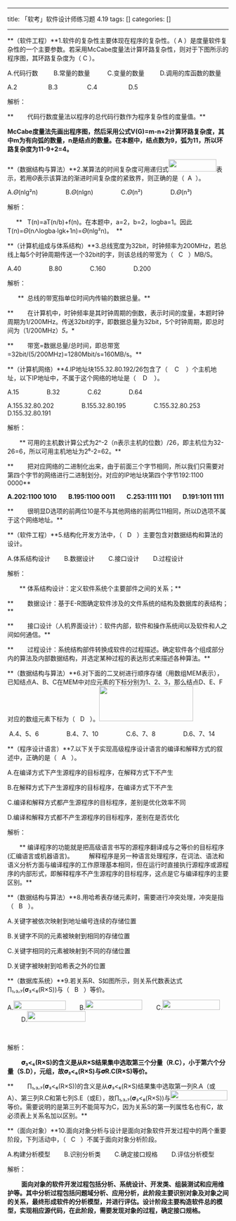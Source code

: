 
--- 
title:  「软考」软件设计师练习题 4.19 
tags: []
categories: [] 

---
**（软件工程）**1.软件的复杂性主要体现在程序的复杂性。（ A ）是度量软件复杂性的一个主要参数。若采用McCabe度量法计算环路复杂性，则对于下图所示的程序图，其环路复杂度为（ C ）。

A.代码行数         B.常量的数量          C.变量的数量         D.调用的库函数的数量

A.2                  B.3                 C.4                  D.5

解析：

**        代码行数度量法以程序的总代码行数作为程序复杂性的度量值。**

**McCabe度量法先画出程序图，然后采用公式V(G)=m-n+2计算环路复杂度，其中m为有向弧的数量，n是结点的数量。在本题中，结点数为9，弧为11，所以环路复杂度为11-9+2=4。**





**（数据结构与算法）**2.某算法的时间复杂度可用递归式<img alt="" height="28" src="https://img-blog.csdnimg.cn/d61d5a8972f04375b5f14a386848e8f5.png?x-oss-process=image/watermark,type_d3F5LXplbmhlaQ,shadow_50,text_Q1NETiBAQ3Jf5Y2X54yr,size_20,color_FFFFFF,t_70,g_se,x_16" width="109">表示，若用𝛩表示该算法的渐进时间复杂度的紧致界，则正确的是（  A  ）。

A.𝛩(nlg²n)                B.𝛩(nlgn)                C.𝛩(n²)                D.𝛩(n³)



解析：

     **   T(n)=aT(n/b)+f(n)。在本题中，a=2，b=2，logba=1。因此T(n)=𝛩(n⋀logba⋅lgk+1n)=𝛩(nlg²n)。  **





**（计算机组成与体系结构）**3.总线宽度为32bit，时钟频率为200MHz，若总线上每5个时钟周期传送一个32bit的字，则该总线的带宽为（   C   ）MB/S。

A.40                B.80                C.160                D.200



解析：

      **  总线的带宽指单位时间内传输的数据总量。**

**        在计算机中，时钟频率是其时钟周期的倒数，表示时间的度量，本题时钟周期为1/200MHz。传送32bit的字，即数据总量为32bit，5个时钟周期，即总时间为（1/200MHz）*5。**

**        带宽=数据总量/总时间，即总带宽=32bit/(5/200MHz)=1280Mbit/s=160MB/s。**





**（计算机网络）**4.IP地址块155.32.80.192/26包含了（    C    ）个主机地址，以下IP地址中，不属于这个网络的地址是（    D    ）。

A.15                B.32                C.62                D.64

A.155.32.80.202                B.155.32.80.195                C.155.32.80.253                D.155.32.80.191



解析：

       ** 可用的主机数计算公式为2ⁿ-2（n表示主机的位数）/26，即主机位为32-26=6，所以可用主机地址为2⁶-2=62。**

**        把对应网络的二进制化出来，由于前面三个字节相同，所以我们只需要对第四个字节的网络进行二进制划分。对应的IP地址块第四个字节192:1100 0000**

**A.202:1100 1010        B.195:1100 0011        C.253:1111 1101        D.191:1011 1111**

**        很明显D选项的前两位10是不与其他网络的前两位11相同，所以D选项不属于这个网络地址。**





**（软件工程）**5.结构化开发方法中，（   D   ）主要包含对数据结构和算法的设计。

A.体系结构设计        B.数据设计        C.接口设计        D.过程设计



解析：        

       ** 体系结构设计：定义软件系统个主要部件之间的关系；**

**        数据设计：基于E-R图确定软件涉及的文件系统的结构及数据库的表结构；**

**        接口设计（人机界面设计）：软件内部，软件和操作系统间以及软件和人之间如何通信。**

**        过程设计：系统结构部件转换成软件的过程描述。确定软件各个组成部分内的算法及内部数据结构，并选定某种过程的表达形式来描述各种算法。**





**（数据结构与算法）**6.对下面的二叉树进行顺序存储（用数组MEM表示），已知结点A、B、C在MEM中对应元素的下标分别为1、2、3，那么结点D、E、F对应的数组元素下标为（   D   ）。<img alt="" height="80" src="https://img-blog.csdnimg.cn/199da863973340dc930dd6647ee8be35.png?x-oss-process=image/watermark,type_d3F5LXplbmhlaQ,shadow_50,text_Q1NETiBAQ3Jf5Y2X54yr,size_20,color_FFFFFF,t_70,g_se,x_16" width="214">

 A.4、5、6                B.4、7、10                C.6、7、8                D.6、7、14





**（程序设计语言）**7.以下关于实现高级程序设计语言的编译和解释方式的叙述中，正确的是（   A   ）。

A.在编译方式下产生源程序的目标程序，在解释方式下不产生

B.在解释方式下产生源程序的目标程序，在编译方式下不产生

C.编译和解释方式都产生源程序的目标程序，差别是优化效率不同

D.编译和解释方式都不产生源程序的目标程序，差别在是否优化



解析：

       ** 编译程序的功能就是把高级语言书写的源程序翻译成与之等价的目标程序(汇编语言或机器语言)。         解释程序是另一种语言处理程序，在词法、语法和语义分析方面与编译程序的工作原理基本相同，但在运行时直接执行源程序或源程序的内部形式，即解释程序不产生源程序的目标程序，这点是它与编译程序的主要区别。**





**（数据结构与算法）**8.用哈希表存储元素时，需要进行冲突处理，冲突是指（   B   ）。

A.关键字被依次映射到地址编号连续的存储位置

B.关键字不同的元素被映射到相同的存储位置

C.关键字相同的元素被映射到不同的存储位置

D.关键字被映射到哈希表之外的位置



**（数据库系统）**9.若关系R、S如图所示，则关系代数表达式∏₁,₃,₇(𝛔₃&lt;₆(R×S))与（   B   ）等价。

A.<img alt="" height="21" src="https://img-blog.csdnimg.cn/4c93157e571f43f4be096d558c84f079.png?x-oss-process=image/watermark,type_d3F5LXplbmhlaQ,shadow_50,text_Q1NETiBAQ3Jf5Y2X54yr,size_20,color_FFFFFF,t_70,g_se,x_16" width="119">        B.<img alt="" height="23" src="https://img-blog.csdnimg.cn/6fa2fd2943bd44869520adc280144679.png?x-oss-process=image/watermark,type_d3F5LXplbmhlaQ,shadow_50,text_Q1NETiBAQ3Jf5Y2X54yr,size_20,color_FFFFFF,t_70,g_se,x_16" width="130">        C.<img alt="" height="23" src="https://img-blog.csdnimg.cn/dd329a5897574164b46085fd701b56e4.png?x-oss-process=image/watermark,type_d3F5LXplbmhlaQ,shadow_50,text_Q1NETiBAQ3Jf5Y2X54yr,size_20,color_FFFFFF,t_70,g_se,x_16" width="131">        D.<img alt="" height="24" src="https://img-blog.csdnimg.cn/6e0256e1750f402284b41e5282975bd2.png?x-oss-process=image/watermark,type_d3F5LXplbmhlaQ,shadow_50,text_Q1NETiBAQ3Jf5Y2X54yr,size_20,color_FFFFFF,t_70,g_se,x_16" width="133">

 

解析：

        **𝛔₃&lt;₆(R×S)的含义是从R×S结果集中选取第三个分量（R.C），小于第六个分量（S.D），元组，故𝛔₃&lt;₆(R×S)与𝛔R.C(R×S)等价。**

**        ∏₁,₃,₇(𝛔₃&lt;₆(R×S))的含义是从𝛔₃&lt;₆(R×S)结果集中选取第一列R.A（或A）、第三列R.C和第七列S.E（或E），故∏₁,₃,₇(𝛔₃&lt;₆(R×S))与<img alt="" height="23" src="https://img-blog.csdnimg.cn/6fa2fd2943bd44869520adc280144679.png?x-oss-process=image/watermark,type_d3F5LXplbmhlaQ,shadow_50,text_Q1NETiBAQ3Jf5Y2X54yr,size_20,color_FFFFFF,t_70,g_se,x_16" width="130">等价。需要说明的是第三列不能简写为C，因为关系S的第一列属性名也有C，故必须表上关系名加以区别。**





**（面向对象）**10.面向对象分析与设计是面向对象软件开发过程中的两个重要阶段，下列活动中，（   C   ）不属于面向对象分析阶段。

A.构建分析模型        B.识别分析类        C.确定接口规格        D.评估分析模型



解析：

        **面向对象的软件开发过程包括分析、系统设计、开发类、组装测试和应用维护等。其中分析过程包括问题域分析、应用分析，此阶段主要识别对象及对象之间的关系，最终形成软件的分析模型，并进行评估。设计阶段主要构造软件总的模型，实现相应源代码，在此阶段，需要发现对象的过程，确定接口规格。**

 

 

 


